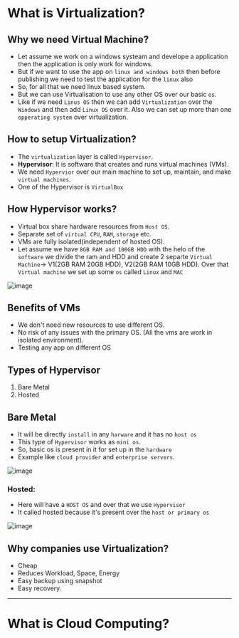 # What is Virtualization?

## Why we need Virtual Machine?
- Let assume we work on a windows systeam and develope a application then the application is only work for windows.
- But if we want to use the app on `linux and windows both` then before publishing we need to test the application for the `linux` also
- So, for all that we need linux based system.
- But we can use Virtualisation to use any other OS over our basic `os`.
- Like if we need `Linus OS` then we can add `Virtualization` over the `Windows` and then add `Linux OS` over it. Also we can set up more than one `opperating system` over virtualization.

## How to setup Virtualization?
- The `virtualization` layer is called `Hypervisor`.
- **Hypervisor**: It is software that creates and runs virtual machines (VMs).
- We need `Hypervior` over our main machine to set up, maintain, and make `virtual machines`.
- One of the Hypervisor is `VirtualBox`

## How Hypervisor works?
- Virtual box share hardware resources from `Host OS`.
- Separate set of `virtual CPU`, `RAM`, `storage` etc.
- VMs are fully isolated(independent of hosted OS).
- Let assume we have `8GB RAM and 100GB HDD` with the helo of the `software` we divide the ram and HDD and create 2 separte `Virtual Machine`-> V1(2GB RAM 20GB HDD), V2(2GB RAM 10GB HDD). Over that `Virtual machine` we set up some `os` called `Linux` and `MAC`

![image](https://github.com/user-attachments/assets/ee77aea2-c08c-41bd-92cf-ef84f5ace0ac)

## Benefits of VMs
- We don't need new resources to use different OS.
- No risk of any issues with the primary OS. (All the vms are work in isolated environment).
- Testing any app on different OS

## Types of Hypervisor
1. Bare Metal
2. Hosted

## Bare Metal
- It will be directly `install` in any `harware` and it has no `host os`
- This type of `Hypervisor` works as `mini os`.
- So, basic os is present in it for set up in the `hardware`
- Example like `cloud provider` and `enterprise servers`.

![image](https://github.com/user-attachments/assets/cc83002e-ee63-4a05-9e9b-bfda6f1d4756)

### Hosted:
- Here will have a `HOST OS` and over that we use `Hypervisor`
- It called hosted because it's present over the `host or primary os`

![image](https://github.com/user-attachments/assets/f30ab0e8-66dc-439c-9159-a0d475978b72)

## Why companies use Virtualization?
- Cheap
- Reduces Workload, Space, Energy
- Easy backup using snapshot
- Easy recovery.

-------------------------------------------------------------------------------------------------------------
# What is Cloud Computing?








